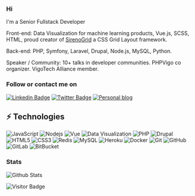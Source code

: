 ### Hi

I'm a Senior Fullstack Developer

Front-end: Data Visualization for machine learning products, Vue.js, SCSS, HTML, proud creator of [SirenoGrid](https://github.com/sergiocarracedo/sireno-grid) a CSS Grid Layout framework.

Back-end: PHP, Symfony, Laravel, Drupal, Node.js, MySQL, Python.

Speaker / Community:
10+ talks in developer communities. PHPVigo co organizer. VigoTech Alliance member. 


### Follow or contact me on

[![Linkedin Badge](https://img.shields.io/badge/-Linkedin-0077B5?style=flat-square&logo=LinkedIn&logoColor=white&link=https://www.linkedin.com/in/sergiocarracedo/)](https://www.linkedin.com/in/sergiocarracedo/)
[![Twitter Badge](https://img.shields.io/badge/-@sergiocarracedo-1DA1F2?style=flat-square&logo=Twitter&logoColor=white)](https://twitter.com/sergiocarracedo)
[![Personal blog](https://img.shields.io/badge/-sergiocarracedo.es-004262?style=flat-square&logo=Blogger&logoColor=white)](https://sergiocarracedo.es)


## ⚡ Technologies

![JavaScript](https://img.shields.io/badge/-JavaScript-black?style=flat-square&logo=javascript)
![Nodejs](https://img.shields.io/badge/-Nodejs-black?style=flat-square&logo=Node.js)
![Vue](https://img.shields.io/badge/-Vue-41B883?style=flat-square&logo=Vue.js)
![Data Visualization](https://img.shields.io/badge/-Data+Visualization-0678BE?style=flat-square)
![PHP](https://img.shields.io/badge/-PHP-black?style=flat-square&logo=PHP)
![Drupal](https://img.shields.io/badge/-Drupal-0678BE?style=flat-square&logo=Drupal)
![HTML5](https://img.shields.io/badge/-HTML5-E34F26?style=flat-square&logo=html5&logoColor=white)
![CSS3](https://img.shields.io/badge/-CSS3-1572B6?style=flat-square&logo=css3)
![Redis](https://img.shields.io/badge/-Redis-black?style=flat-square&logo=Redis)
![MySQL](https://img.shields.io/badge/-MySQL-black?style=flat-square&logo=mysql)
![Heroku](https://img.shields.io/badge/-Heroku-430098?style=flat-square&logo=heroku)
![Docker](https://img.shields.io/badge/-Docker-black?style=flat-square&logo=docker)
![Git](https://img.shields.io/badge/-Git-black?style=flat-square&logo=git)
![GitHub](https://img.shields.io/badge/-GitHub-181717?style=flat-square&logo=github)
![GitLab](https://img.shields.io/badge/-GitLab-FCA121?style=flat-square&logo=gitlab)
![BitBucket](https://img.shields.io/badge/-BitBucket-darkblue?style=flat-square&logo=bitbucket)



### Stats

![Github Stats](https://github-readme-stats.vercel.app/api?username=sergiocarracedo&show_icons=true&theme=dark)


![Visitor Badge](https://visitor-badge.laobi.icu/badge?page_id=sergiocarracedo.sergiocarracedo)
